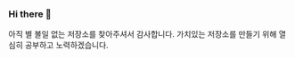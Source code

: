 ### Hi there 👋
아직 별 볼일 없는 저장소를 찾아주셔서 감사합니다.
가치있는 저장소를 만들기 위해 열심히 공부하고 노력하겠습니다.

<!--
**ohseyong/ohseyong** is a ✨ _special_ ✨ repository because its `README.md` (this file) appears on your GitHub profile.

Here are some ideas to get you started:

- 🔭 I’m currently working on ...
- 🌱 I’m currently learning ...
- 👯 I’m looking to collaborate on ...
- 🤔 I’m looking for help with ...
- 💬 Ask me about ...
- 📫 How to reach me: ...
- 😄 Pronouns: ...
- ⚡ Fun fact: ...
-->
